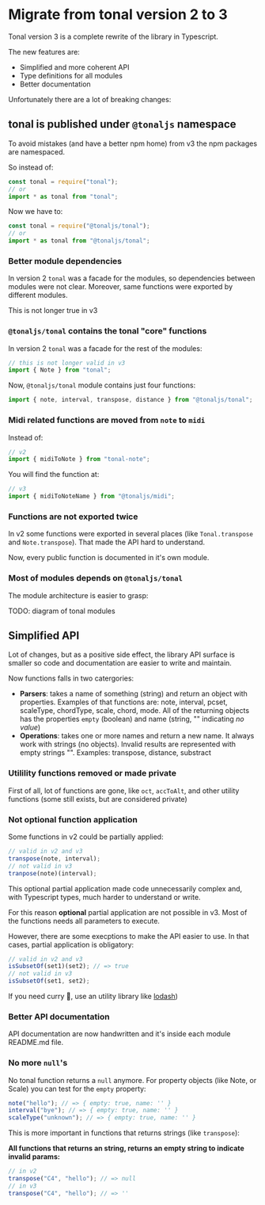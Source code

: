 # Migrate from tonal version 2 to 3

Tonal version 3 is a complete rewrite of the library in Typescript.

The new features are:

- Simplified and more coherent API
- Type definitions for all modules
- Better documentation

Unfortunately there are a lot of breaking changes:

## tonal is published under `@tonaljs` namespace

To avoid mistakes (and have a better npm home) from v3 the npm packages are namespaced.

So instead of:

```js
const tonal = require("tonal");
// or
import * as tonal from "tonal";
```

Now we have to:

```js
const tonal = require("@tonaljs/tonal");
// or
import * as tonal from "@tonaljs/tonal";
```

### Better module dependencies

In version 2 `tonal` was a facade for the modules, so dependencies between modules were not clear. Moreover, same functions were exported by different modules.

This is not longer true in v3

### `@tonaljs/tonal` contains the tonal "core" functions

In version 2 `tonal` was a facade for the rest of the modules:

```js
// this is not longer valid in v3
import { Note } from "tonal";
```

Now, `@tonaljs/tonal` module contains just four functions:

```js
import { note, interval, transpose, distance } from "@tonaljs/tonal";
```

### Midi related functions are moved from `note` to `midi`

Instead of:

```js
// v2
import { midiToNote } from "tonal-note";
```

You will find the function at:

```js
// v3
import { midiToNoteName } from "@tonaljs/midi";
```

### Functions are not exported twice

In v2 some functions were exported in several places (like `Tonal.transpose` and `Note.transpose`). That made the API hard to understand.

Now, every public function is documented in it's own module.

### Most of modules depends on `@tonaljs/tonal`

The module architecture is easier to grasp:

TODO: diagram of tonal modules

## Simplified API

Lot of changes, but as a positive side effect, the library API surface is smaller so code and documentation are easier to write and maintain.

Now functions falls in two catergories:

- **Parsers**: takes a name of something (string) and return an object with properties. Examples of that functions are: note, interval, pcset, scaleType, chordType, scale, chord, mode. All of the returning objects has the properties `empty` (boolean) and name (string, "" indicating _no value_)
- **Operations**: takes one or more names and return a new name. It always work with strings (no objects). Invalid results are represented with empty strings "". Examples: transpose, distance, substract

### Utilility functions removed or made private

First of all, lot of functions are gone, like `oct`, `accToAlt`, and other utility functions (some still exists, but are considered private)

### Not optional function application

Some functions in v2 could be partially applied:

```js
// valid in v2 and v3
transpose(note, interval);
// not valid in v3
tranpose(note)(interval);
```

This optional partial application made code unnecessarily complex and, with Typescript types, much harder to understand or write.

For this reason **optional** partial application are not possible in v3. Most of the functions needs all parameters to execute.

However, there are some execptions to make the API easier to use. In that cases, partial application is obligatory:

```js
// valid in v2 and v3
isSubsetOf(set1)(set2); // => true
// not valid in v3
isSubsetOf(set1, set2);
```

If you need curry 🍛, use an utility library like [lodash](https://lodash.com))

### Better API documentation

API documentation are now handwritten and it's inside each module README.md file.

### No more `null`'s

No tonal function returns a `null` anymore. For property objects (like Note, or Scale) you can test for the `empty` property:

```js
note("hello"); // => { empty: true, name: '' }
interval("bye"); // => { empty: true, name: '' }
scaleType("unknown"); // => { empty: true, name: '' }
```

This is more important in functions that returns strings (like `transpose`):

**All functions that returns an string, returns an empty string to indicate invalid params:**

```js
// in v2
transpose("C4", "hello"); // => null
// in v3
transpose("C4", "hello"); // => ''
```
